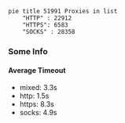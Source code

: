 
```mermaid
pie title 51991 Proxies in list
    "HTTP" : 22912
    "HTTPS": 6583
    "SOCKS" : 28358
```

### Some Info
#### Average Timeout

- mixed: 3.3s
- http: 1.5s
- https: 8.3s
- socks: 4.9s